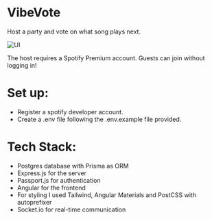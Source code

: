 # VibeVote

Host a party and vote on what song plays next.

![UI](https://i.ibb.co/tBk37v1/ui-screenshot.png)

The host requires a Spotify Premium account. Guests can join without logging in!

# Set up:

- Register a spotify developer account.
- Create a .env file following the .env.example file provided.

# Tech Stack:

- Postgres database with Prisma as ORM
- Express.js for the server
- Passport.js for authentication
- Angular for the frontend
- For styling I used Tailwind, Angular Materials and PostCSS with autoprefixer
- Socket.io for real-time communication
